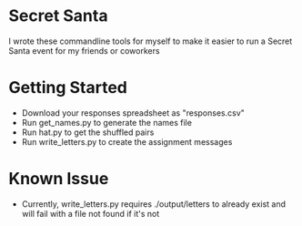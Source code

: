 # Secret Santa

I wrote these commandline tools for myself to make it easier to run a Secret Santa event for my friends or coworkers

# Getting Started

* Download your responses spreadsheet as "responses.csv"
* Run get_names.py to generate the names file
* Run hat.py to get the shuffled pairs
* Run write_letters.py to create the assignment messages

# Known Issue
* Currently, write_letters.py requires ./output/letters to already exist and will fail with a file not found if it's not
